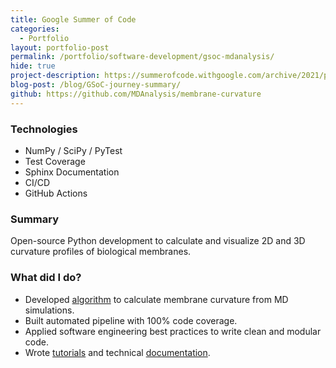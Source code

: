 ```yaml
---
title: Google Summer of Code
categories:
  - Portfolio
layout: portfolio-post
permalink: /portfolio/software-development/gsoc-mdanalysis/
hide: true
project-description: https://summerofcode.withgoogle.com/archive/2021/projects/5740558735114240
blog-post: /blog/GSoC-journey-summary/
github: https://github.com/MDAnalysis/membrane-curvature
---
```


### Technologies
- NumPy / SciPy / PyTest
- Test Coverage
- Sphinx Documentation
- CI/CD
- GitHub Actions

### Summary
Open-source Python development to calculate and visualize 2D and 3D curvature profiles of biological membranes. 

### What did I do?
- Developed [algorithm] to calculate membrane curvature from MD simulations.
- Built automated pipeline with 100% code coverage.
- Applied software engineering best practices to write clean and modular code. 
- Wrote [tutorials] and technical [documentation].

[documentation]: https://membrane-curvature.readthedocs.io/en/latest/
[algorithm]: https://membrane-curvature.readthedocs.io/en/latest/source/pages/Algorithm.html
[tutorials]: https://membrane-curvature.readthedocs.io/en/latest/source/pages/Tutorials.html
